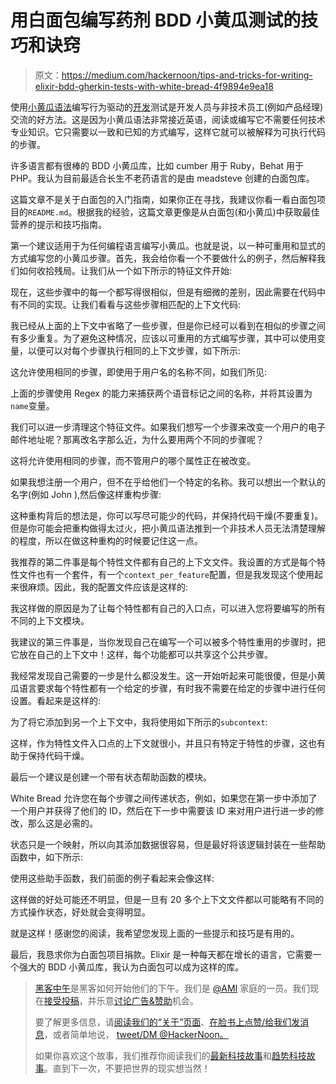 # 用白面包编写药剂 BDD 小黄瓜测试的技巧和诀窍

> 原文：<https://medium.com/hackernoon/tips-and-tricks-for-writing-elixir-bdd-gherkin-tests-with-white-bread-4f9894e9ea18>

使用[小黄瓜语法](https://github.com/cucumber/cucumber/wiki/Gherkin)编写行为驱动的[开发](https://hackernoon.com/tagged/development)测试是开发人员与非技术员工(例如产品经理)交流的好方法。这是因为小黄瓜语法非常接近英语，阅读或编写它不需要任何技术专业知识。它只需要以一致和已知的方式编写，这样它就可以被解释为可执行代码的步骤。

许多语言都有很棒的 BDD 小黄瓜库，比如 cumber 用于 Ruby，Behat 用于 PHP。我认为目前最适合长生不老药语言的是由 meadsteve 创建的白面包库。

这篇文章不是关于白面包的入门指南，如果你正在寻找，我建议你看一看白面包项目的`README.md`。根据我的经验，这篇文章更像是从白面包(和小黄瓜)中获取最佳营养的提示和技巧指南。

第一个建议适用于为任何编程语言编写小黄瓜。也就是说，以一种可重用和显式的方式编写您的小黄瓜步骤。首先，我会给你看一个不要做什么的例子，然后解释我们如何收拾残局。让我们从一个如下所示的特征文件开始:

现在，这些步骤中的每一个都写得很相似，但是有细微的差别，因此需要在代码中有不同的实现。让我们看看与这些步骤相匹配的上下文代码:

我已经从上面的上下文中省略了一些步骤，但是你已经可以看到在相似的步骤之间有多少重复。为了避免这种情况，应该以可重用的方式编写步骤，其中可以使用变量，以便可以对每个步骤执行相同的上下文步骤，如下所示:

这允许使用相同的步骤，即使用于用户名的名称不同，如我们所见:

上面的步骤使用 Regex 的能力来捕获两个语音标记之间的名称，并将其设置为`name`变量。

我们可以进一步清理这个特征文件。如果我们想写一个步骤来改变一个用户的电子邮件地址呢？那离改名字那么近，为什么要用两个不同的步骤呢？

这将允许使用相同的步骤，而不管用户的哪个属性正在被改变。

如果我想注册一个用户，但不在乎给他们一个特定的名称。我可以想出一个默认的名字(例如 John ),然后像这样重构步骤:

这种重构背后的想法是，你可以写尽可能少的代码，并保持代码干燥(不要重复)。但是你可能会把重构做得太过火，把小黄瓜语法推到一个非技术人员无法清楚理解的程度，所以在做这种重构的时候要记住这一点。

我推荐的第二件事是每个特性文件都有自己的上下文文件。我设置的方式是每个特性文件也有一个套件，有一个`context_per_feature`配置，但是我发现这个使用起来很麻烦。因此，我的配置文件应该是这样的:

我这样做的原因是为了让每个特性都有自己的入口点，可以进入您将要编写的所有不同的上下文模块。

我建议的第三件事是，当你发现自己在编写一个可以被多个特性重用的步骤时，把它放在自己的上下文中！这样，每个功能都可以共享这个公共步骤。

我经常发现自己需要的一步是什么都没发生。这一开始听起来可能很傻，但是小黄瓜语言要求每个特性都有一个给定的步骤，有时我不需要在给定的步骤中进行任何设置。看起来是这样的:

为了将它添加到另一个上下文中，我将使用如下所示的`subcontext`:

这样，作为特性文件入口点的上下文就很小，并且只有特定于特性的步骤，这也有助于保持代码干燥。

最后一个建议是创建一个带有状态帮助函数的模块。

White Bread 允许您在每个步骤之间传递状态，例如，如果您在第一步中添加了一个用户并获得了他们的 ID，然后在下一步中需要该 ID 来对用户进行进一步的修改，那么这是必需的。

状态只是一个映射，所以向其添加数据很容易，但是最好将该逻辑封装在一些帮助函数中，如下所示:

使用这些助手函数，我们前面的例子看起来会像这样:

这样做的好处可能还不明显，但是一旦有 20 多个上下文文件都以可能略有不同的方式操作状态，好处就会变得明显。

就是这样！感谢您的阅读，我希望您发现上面的一些提示和技巧是有用的。

最后，我恳求你为白面包项目捐款。Elixir 是一种每天都在增长的语言，它需要一个强大的 BDD 小黄瓜库，我认为白面包可以成为这样的库。

> [黑客中午](http://bit.ly/Hackernoon)是黑客如何开始他们的下午。我们是 [@AMI](http://bit.ly/atAMIatAMI) 家庭的一员。我们现在[接受投稿](http://bit.ly/hackernoonsubmission)，并乐意[讨论广告&赞助](mailto:partners@amipublications.com)机会。
> 
> 要了解更多信息，请[阅读我们的“关于”页面](https://goo.gl/4ofytp)、[在脸书上点赞/给我们发消息](http://bit.ly/HackernoonFB)，或者简单地说， [tweet/DM @HackerNoon。](https://goo.gl/k7XYbx)
> 
> 如果你喜欢这个故事，我们推荐你阅读我们的[最新科技故事](http://bit.ly/hackernoonlatestt)和[趋势科技故事](https://hackernoon.com/trending)。直到下一次，不要把世界的现实想当然！